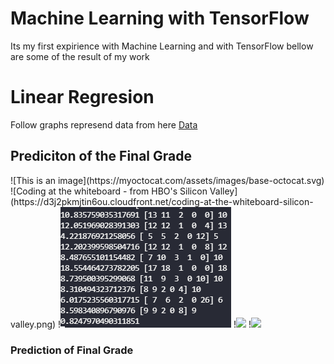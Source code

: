# Machine Learning with TensorFlow
Its my first expirience with Machine Learning and with TensorFlow bellow are some of the result of my work

<h1>Linear Regresion</h1>
Follow graphs represend data from here <a href="https://techwithtim.net/wp-content/uploads/2019/01/student-mat.csv">Data</a>

<h2>Prediciton of the Final Grade</h2>
![This is an image](https://myoctocat.com/assets/images/base-octocat.svg)
![Coding at the whiteboard - from HBO's Silicon Valley](https://d3j2pkmjtin6ou.cloudfront.net/coding-at-the-whiteboard-silicon-valley.png)
!<img src="/assets/Dane.png"></img>
!<img src="https://drive.google.com/file/d/1orC8ApzAtlcBtnCQns-FHhCWoMFCQU_F/view?usp=sharing"></img>
!<img src="https://drive.google.com/file/d/1PfN8c6Y3qOkaYS7NdYalDZtZTueeiXnp/view?usp=sharing"></img>
<!-- https://drive.google.com/file/d/1FDakv1PH2o0MrVQfpXlvqu6OwCOisael/view?usp=sharing data -->
<!-- https://drive.google.com/file/d/1orC8ApzAtlcBtnCQns-FHhCWoMFCQU_F/view?usp=sharing second graph -->
<!-- https://drive.google.com/file/d/1PfN8c6Y3qOkaYS7NdYalDZtZTueeiXnp/view?usp=sharing first graph -->



<h3>Prediction of Final Grade </h3>